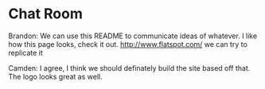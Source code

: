 # Chat Room
Brandon: We can use this README to communicate ideas of whatever.  I like how this page looks, check it out. http://www.flatspot.com/
we can try to replicate it

Camden: I agree, I think we should definately build the site based off that. The logo looks great as well. 
